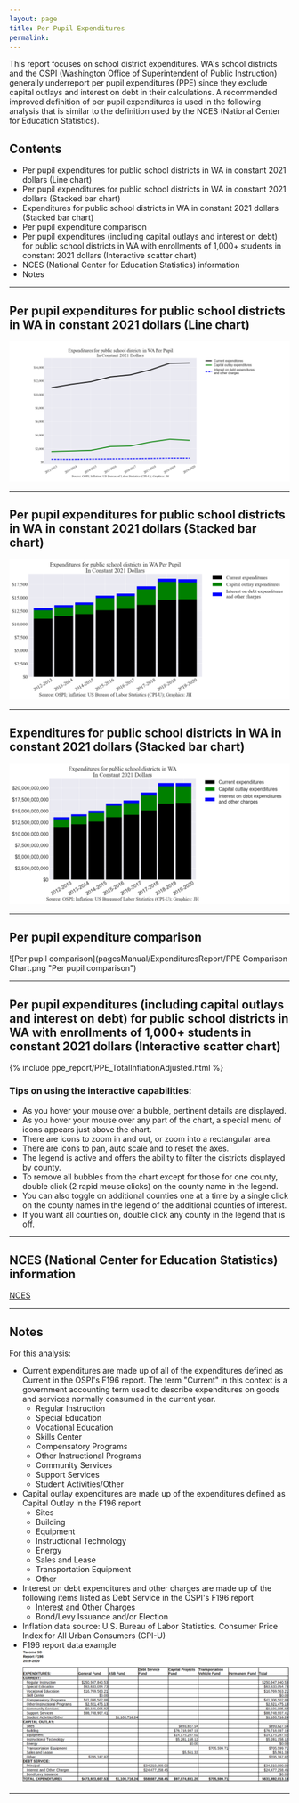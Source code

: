 ```yaml
---
layout: page
title: Per Pupil Expenditures
permalink:
---
```


This report focuses on school district expenditures. WA's school districts and the OSPI (Washington Office of Superintendent of Public Instruction) generally underreport per pupil expenditures (PPE) since they exclude 
capital outlays and interest on debt in their calculations. A recommended improved definition of per pupil expenditures is used in the following analysis 
that is similar to the definition used by the NCES (National Center for Education Statistics).


## Contents
- Per pupil expenditures for public school districts in WA in constant 2021 dollars (Line chart)
- Per pupil expenditures for public school districts in WA in constant 2021 dollars (Stacked bar chart)
- Expenditures for public school districts in WA in constant 2021 dollars (Stacked bar chart)
- Per pupil expenditure comparison
- Per pupil expenditures (including capital outlays and interest on debt) for public school districts in WA with enrollments of 1,000+ students in constant 2021 dollars (Interactive scatter chart)
- NCES (National Center for Education Statistics) information
- Notes

___

## Per pupil expenditures for public school districts in WA in constant 2021 dollars (Line chart)

![Expenditures line chart](pagesManual/ExpendituresReport/SpendForStatePerPupilInflationAdjustedLine.png "Expenditures line chart")

___

## Per pupil expenditures for public school districts in WA in constant 2021 dollars (Stacked bar chart)

![Expenditures stacked bar chart](pagesManual/ExpendituresReport/SpendForStatePerPupilInflationAdjustedBar.png "Expenditures stacked bar chart")

___

## Expenditures for public school districts in WA in constant 2021 dollars (Stacked bar chart)

![Expenditures stacked bar chart](pagesManual/ExpendituresReport/SpendForStateInflationAdjustedBar.png "Expenditures stacked bar chart")

___

## Per pupil expenditure comparison

![Per pupil comparison](pagesManual/ExpendituresReport/PPE Comparison Chart.png "Per pupil comparison")

___

## Per pupil expenditures (including capital outlays and interest on debt) for public school districts in WA with enrollments of 1,000+ students in constant 2021 dollars (Interactive scatter chart)

<!---
![Per pupil total scatter](pagesManual/ExpendituresReport/PPE TotalInflationAdjustedScatter.png "Per pupil total scatter")
-->
{% include ppe_report/PPE_TotalInflationAdjusted.html %}

### Tips on using the interactive capabilities:
- As you hover your mouse over a bubble, pertinent details are displayed.
- As you hover your mouse over any part of the chart, a special menu of icons appears just above the chart. 
- There are icons to zoom in and out, or zoom into a rectangular area.
- There are icons to pan, auto scale and to reset the axes.
- The legend is active and offers the ability to filter the districts displayed by county.
- To remove all bubbles from the chart except for those for one county, double click (2 rapid mouse clicks) on the county name in the legend.
- You can also toggle on additional counties one at a time by a single click on the county names in the legend of the additional counties of interest.
- If you want all counties on, double click any county in the legend that is off.

___


## NCES (National Center for Education Statistics) information

[NCES](https://nces.ed.gov/fastfacts/display.asp?id=66)

___

## Notes
For this analysis:

- Current expenditures are made up of all of the expenditures defined as Current in the OSPI's F196 report. The term "Current" 
in this context is a government accounting term used to describe expenditures on goods and services normally consumed in the current year.
    - Regular Instruction
    - Special Education
    - Vocational Education
    - Skills Center
    - Compensatory Programs
    - Other Instructional Programs
    - Community Services
    - Support Services
    - Student Activities/Other
- Capital outlay expenditures are made up of the expenditures defined as Capital Outlay in the F196 report
    - Sites
    - Building
    - Equipment
    - Instructional Technology
    - Energy
    - Sales and Lease
    - Transportation Equipment
    - Other
- Interest on debt expenditures and other charges are made up of the following items listed as Debt Service in the OSPI's F196 report
    - Interest and Other Charges
    - Bond/Levy Issuance and/or Election
- Inflation data source: U.S. Bureau of Labor Statistics. Consumer Price Index for All Urban Consumers (CPI-U)
- F196 report data example
![F196 Data Example](pagesManual/ExpendituresReport/F196Example.png "F196 Data Example")

___